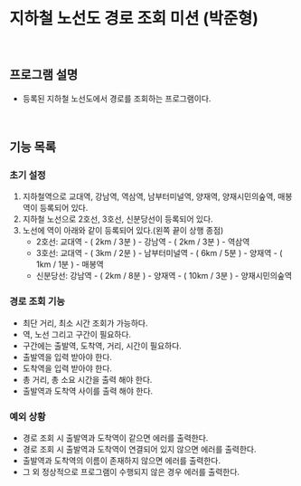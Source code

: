 # 지하철 노선도 경로 조회 미션 (박준형)

<br>

## 프로그램 설명
- 등록된 지하철 노선도에서 경로를 조회하는 프로그램이다.

<br>

## 기능 목록

### 초기 설정
 1. 지하철역으로 교대역, 강남역, 역삼역, 남부터미널역, 양재역, 양재시민의숲역, 매봉역이 등록되어 있다.
 2. 지하철 노선으로 2호선, 3호선, 신분당선이 등록되어 있다.
 3. 노선에 역이 아래와 같이 등록되어 있다.(왼쪽 끝이 상행 종점)
     - 2호선: 교대역 - ( 2km / 3분 ) - 강남역 - ( 2km / 3분 ) - 역삼역
     - 3호선: 교대역 - ( 3km / 2분 ) - 남부터미널역 - ( 6km / 5분 ) - 양재역 - ( 1km / 1분 ) - 매봉역
     - 신분당선: 강남역 - ( 2km / 8분 ) - 양재역 - ( 10km / 3분 ) - 양재시민의숲역

### 경로 조회 기능
- 최단 거리, 최소 시간 조회가 가능하다.
- 역, 노선 그리고 구간이 필요하다.
- 구간에는 출발역, 도착역, 거리, 시간이 필요하다.
- 출발역을 입력 받아야 한다.
- 도착역을 입력 받아야 한다.
- 총 거리, 총 소요 시간을 출력 해야 한다.
- 출발역과 도착역 사이를 출력 해야 한다.


### 예외 상황
- 경로 조회 시 출발역과 도착역이 같으면 에러를 출력한다.
- 경로 조회 시 출발역과 도착역이 연결되어 있지 않으면 에러를 출력한다.
- 출발역과 도착역의 이름이 존재하지 않으면 에러를 출력한다.
- 그 외 정상적으로 프로그램이 수행되지 않은 경우 에러를 출력한다.
